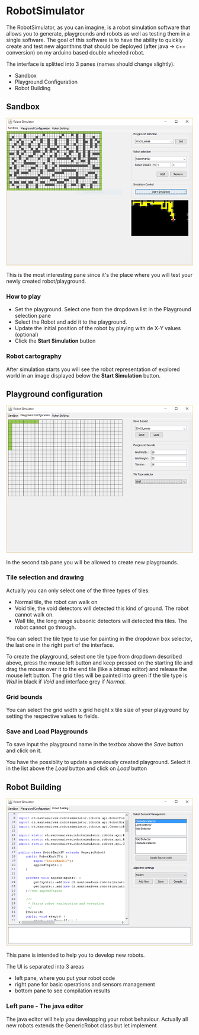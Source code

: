 # RobotSimulator

The RobotSimulator, as you can imagine, is a robot simulation software that allows 
you to generate, playgrounds and robots as well as testing them in a single software. 
The goal of this software is to have the ability to quickly create and test new 
algorithms that should be deployed (after java -> c++ conversion) on my arduino
based double wheeled robot.

The interface is splitted into 3 panes (names should change slightly).

* Sandbox
* Playground Configuration
* Robot Building

## Sandbox

![alt](https://raw.githubusercontent.com/sergio-alves/RobotSimulator/master/res/exec.png)

This is the most interesting pane since it's the place where you will test your
newly created robot/playground. 

### How to play

* Set the playground. Select one from the dropdown list in the Playground selection pane
* Select the Robot and add it to the playground.
* Update the initial position of the robot by playing with de X-Y values (optional) 
* Click the **Start Simulation** button

### Robot cartography

After simulation starts you will see the robot representation of explored world in
an image displayed below the **Start Simulation** button.

## Playground configuration

![alt](https://raw.githubusercontent.com/sergio-alves/RobotSimulator/master/res/playground.png)

In the second tab pane you will be allowed to create new playgrounds. 

### Tile selection and drawing

Actually you can only select one of the three types of tiles:

* Normal tile, the robot can walk on
* Void tile, the void detectors will detected this kind of ground. The robot cannot walk on.
* Wall tile, the long range subsonic detectors will detected this tiles. The robot cannot go through.

You can select the tile type to use for painting in the dropdown box selector, 
the last one in the right part of the interface.

To create the playground, select one tile type from dropdown described above, 
press the mouse left button and keep pressed on the starting tile and drag the 
mouse over it to the end tile (like a bitmap editor) and release the mouse left
button. The grid tiles will be painted into green if the tile type is *Wall* in
black if *Void* and interface grey if *Normal*.

### Grid bounds

You can select the grid width x grid height x tile size of your playground by setting
the respective values to fields.

### Save and Load Playgrounds

To save input the playground name in the textbox above the *Save* button and click on it.

You have the possiblity to update a previously created playground. Select it in 
the list above the *Load* button and click on *Load* button

## Robot Building

![alt](https://raw.githubusercontent.com/sergio-alves/RobotSimulator/master/res/robot.png)

This pane is intended to help you to develop new robots.

The UI is separated into 3 areas 

* left pane, where you put your robot code
* right pane for basic operations and sensors management
* bottom pane to see compilation results

### Left pane - The java editor

The java editor will help you developping your robot behaviour. Actually all
new robots extends the GenericRobot class but let implement 
